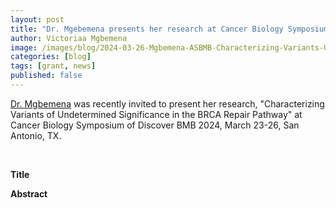 ```yaml
---
layout: post
title: "Dr. Mgebemena presents her research at Cancer Biology Symposium of Discover BMB 2024"
author: Victoriaa Mgbemena 
image: /images/blog/2024-03-26-Mgbemena-ASBMB-Characterizing-Variants-Undetermined-Significance/victoria_mgbemena_asbmb.jpg 
categories: [blog]
tags: [grant, news]
published: false
---
```



[Dr. Mgbemena](/team/victoria-mgbemena) was recently invited to present her research, "Characterizing Variants of Undetermined Significance in the BRCA Repair Pathway" at Cancer Biology Symposium of Discover BMB 2024, March 23-26, San Antonio, TX. 


<br />

**Title**

**Abstract**

